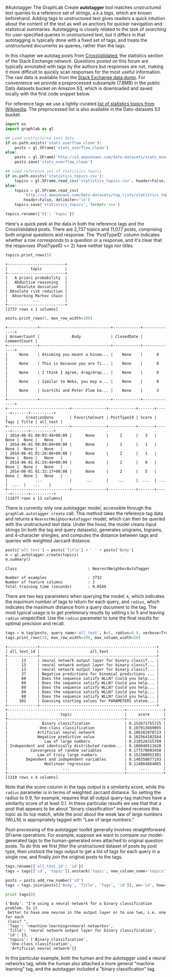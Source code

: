 #Autotagger
The GraphLab Create **autotagger** tool matches unstructured text queries to a
reference set of strings, a.k.a *tags*, which are known beforehand. Adding tags
to unstructured text gives readers a quick intuition about the content of the
text as well as anchors for quicker navigation and statistical summaries.
Autotagging is closely related to the task of *searching* for user-specified
queries in unstructured text, but it differs in that autotagging is typically
done with a fixed set of tags, and treats the unstructured documents as queries,
rather than the tags.

In this chapter we autotag posts from
[CrossValidated](http://stats.stackexchange.com/), the statistics section of the
Stack Exchange network. Questions posted on this forum are typically annotated
with tags by the authors but responses are not, making it more difficult to
quickly scan responses for the most useful information. The raw data is
available from the [Stack Exchange data
dump](https://archive.org/details/stackexchange). For convenience we provide a
preprocessed subsample (7.8MB) in the public Dato datasets bucket on Amazon S3,
which is downloaded and saved locally with the first code snippet below.

For reference tags we use a lightly-curated [list of statistics topics from
Wikipedia](http://en.wikipedia.org/wiki/List_of_statistics_articles). The
preprocessed list is also available in the Dato-datasets S3 bucket.

```python
import os
import graphlab as gl

## Load unstructured text data
if os.path.exists('stats_overflow_clean'):
    posts = gl.SFrame('stats_overflow_clean')
else:
    posts = gl.SFrame('http://s3.amazonaws.com/dato-datasets/stats_overflow_clean')
    posts.save('stats_overflow_clean')

## Load reference set of statistics topics
if os.path.exists('statistics_topics.csv'):
    topics = gl.SFrame.read_csv('statistics_topics.csv', header=False, delimiter='\n')
else:
    topics = gl.SFrame.read_csv(
        'http://s3.amazonaws.com/dato-datasets/tag_lists/statistics_topics.csv',
        header=False, delimiter='\n')
    topics.save('statistics_topics', format='csv')

topics.rename({'X1': 'topic'})
```

Here's a quick peek at the data in both the reference tags and the
CrossValidated posts. There are 2,737 topics and 11,077 posts, comprising both
original questions and response. The 'PostTypeID' column indicates whether a row
corresponds to a question or a response, and it's clear that the responses
(PostTypeID == 2) have neither tags nor titles.

```python
topics.print_rows(5)
```
```no-highlight
+-------------------------+
|          topic          |
+-------------------------+
|   A priori probability  |
|   Abductive reasoning   |
|    Absolute deviation   |
| Absolute risk reduction |
|  Absorbing Markov chain |
|           ...           |
+-------------------------+
[2737 rows x 1 columns]
```

```python
posts.print_rows(5, max_row_width=100)
```
```no-highlight
+-------------+-------------------------------+------------+--------------+
| AnswerCount |              Body             | ClosedDate | CommentCount |
+-------------+-------------------------------+------------+--------------+
|     None    | Assuming you meant a binom... |    None    |      0       |
|     None    | This is because you are fi... |    None    |      0       |
|     None    | I think I agree, drag/drop... |    None    |      0       |
|     None    | Similar to Weka, you may a... |    None    |      0       |
|     None    | Scortchi and Peter Flom ha... |    None    |      3       |
+-------------+-------------------------------+------------+--------------+
+---------------------------+---------------+------------+-------+------+-------+----------+
|        CreationDate       | FavoriteCount | PostTypeId | Score | Tags | Title | all_text |
+---------------------------+---------------+------------+-------+------+-------+----------+
| 2014-06-01 00:03:48+00:00 |      None     |     2      |   3   | None |  None |   None   |
| 2014-06-01 00:09:09+00:00 |      None     |     2      |   1   | None |  None |   None   |
| 2014-06-01 01:26:06+00:00 |      None     |     2      |   1   | None |  None |   None   |
| 2014-06-01 01:29:40+00:00 |      None     |     2      |   0   | None |  None |   None   |
| 2014-06-01 01:32:17+00:00 |      None     |     2      |   5   | None |  None |   None   |
|            ...            |      ...      |    ...     |  ...  | ...  |  ...  |   ...    |
+---------------------------+---------------+------------+-------+------+-------+----------+
[11077 rows x 11 columns]
```

There is currently only one autotagger model, accessible through the
`graphlab.autotagger.create` call. This method takes the reference tag data and
returns a `NearestNeighborAutoTagger` model, which can then be queried with the
unstructured text data. Under the hood, the model cleans input strings (in both
the tag and query datasets), generates unigrams, bigrams, and 4-character
shingles, and computes the distance between tags and queries with weighted
Jaccard distance.

```python
posts['all_text'] = posts['Title'] + ' ' + posts['Body']
m = gl.autotagger.create(topics)
m.summary()
```
```no-highlight
Class                               : NearestNeighborAutoTagger

Number of examples                  : 2732
Number of feature columns           : 3
Total training time (seconds)       : 0.0549
```

There are two key parameters when querying the model: `k`, which indicates the
maximum number of tags to return for each query, and `radius`, which indicates
the maximum distance from a query document to the tag. The most typical usage is
to get preliminary results by setting `k` to 5 and leaving `radius` unspecified.
Use the `radius` parameter to tune the final results for optimal precision and
recall.

```python
tags = m.tag(posts, query_name='all_text', k=5, radius=0.9, verbose=True)
tags.print_rows(10, max_row_width=100, max_column_width=50)
```
```no-highlight
+-------------+---------------------------------------------------+
| all_text_id |                      all_text                     |
+-------------+---------------------------------------------------+
|      13     | neural network output layer for binary classif... |
|      13     | neural network output layer for binary classif... |
|      13     | neural network output layer for binary classif... |
|      37     | Negative predictions for binomial predictions ... |
|      80     | Does the sequence satisfy WLLN? Could you help... |
|      80     | Does the sequence satisfy WLLN? Could you help... |
|      80     | Does the sequence satisfy WLLN? Could you help... |
|      80     | Does the sequence satisfy WLLN? Could you help... |
|      80     | Does the sequence satisfy WLLN? Could you help... |
|     102     | Guessing starting values for PARAMETERS statem... |
+-------------+---------------------------------------------------+
+---------------------------------------------------+----------------+
|                       topic                       |     score      |
+---------------------------------------------------+----------------+
|               Binary classification               | 0.152671755725 |
|              One-class classification             | 0.107913669065 |
|             Artificial neural network             | 0.106382978723 |
|             Negative predictive value             | 0.102564102564 |
|                Law of large numbers               | 0.210526315789 |
| Independent and identically distributed random... | 0.186046511628 |
|          Convergence of random variables          | 0.177570093458 |
|             Law of truly large numbers            | 0.152380952381 |
|        Dependent and independent variables        | 0.140350877193 |
|                Nonlinear regression               | 0.114864864865 |
|                        ...                        |      ...       |
+---------------------------------------------------+----------------+
[1310 rows x 4 columns]
```

Note that the *score* column in the tags output is a *similarity* score, while
the `radius` parameter is in terms of weighted Jaccard distance. So setting the
radius to 0.9, for example, requires that all output query-tag matches have a
similarity score of at least 0.1.  In these particular results we see that that
a post that appears to be about "binary classification" indeed receives this
topic as its top match, while the post about the weak law of large numbers
(WLLN) is appropriately tagged with "Law of large numbers."

Post-processing of the autotagger toolkit generally involves straightforward
SFrame operations. For example, suppose we want to compare our model-generated
tags to the human-generated ones attached to original question posts. To do this
we first *filter* the unstructured dataset of posts by post type, then *unstack*
the tags output to get a list of tags for each query in a single row, and
finally *join* the original posts to the tags.

```python
tags.rename({'all_text_id': 'id'})
tags = tags[['id', 'topic']].unstack('topic', new_column_name='topics')

posts = posts.add_row_number('id')
tags = tags.join(posts[['Body', 'Title', 'Tags', 'id']], on='id', how='left')

print tags[0]
```
```no-highlight
{'Body': "I'm using a neural network for a binary classification problem. Is it
 better to have one neuron in the output layer or to use two, i.e. one for each
 class? ",
 'Tags': '<machine-learning><neural-networks>',
 'Title': 'neural network output layer for binary classification',
 'id': 13,
 'topics': ['Binary classification',
  'One-class classification',
  'Artificial neural network']}
```

In this particular example, both the human and the autotagger used a neural
networks tag, while the human also attached a more general "machine learning"
tag, and the autotagger included a "binary classification" tag.
